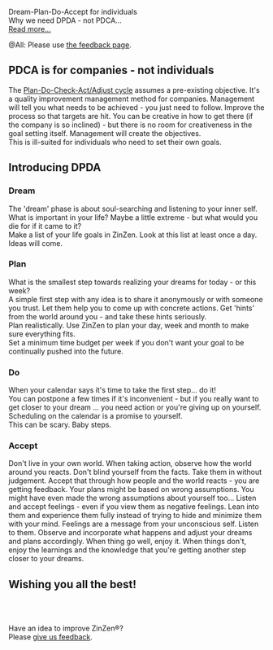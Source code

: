 Dream-Plan-Do-Accept for individuals  
Why we need DPDA - not PDCA...   
[Read more...](https://blog.zinzen.me/2022/12/10/The-DPDA-cycle.html)   

@All: Please use [the feedback page](https://zinzen.me/Feedback).

## PDCA is for companies - not individuals

The [Plan-Do-Check-Act/Adjust cycle](https://en.wikipedia.org/wiki/PDCA) assumes a pre-existing objective. It's a quality improvement management method for companies. Management will tell you what needs to be achieved - you just need to follow. Improve the process so that targets are hit. You can be creative in how to get there (if the company is so inclined) - but there is no room for creativeness in the goal setting itself. Management will create the objectives.  
This is ill-suited for individuals who need to set their own goals.


## Introducing DPDA
### Dream  
The 'dream' phase is about soul-searching and listening to your inner self.  
What is important in your life? Maybe a little extreme - but what would you die for if it came to it?  
Make a list of your life goals in ZinZen. Look at this list at least once a day. Ideas will come.
### Plan  
What is the smallest step towards realizing your dreams for today - or this week?  
A simple first step with any idea is to share it anonymously or with someone you trust. Let them help you to come up with concrete actions. Get 'hints' from the world around you - and take these hints seriously.  
Plan realistically. Use ZinZen to plan your day, week and month to make sure everything fits.  
Set a minimum time budget per week if you don't want your goal to be continually pushed into the future.
### Do  
When your calendar says it's time to take the first step... do it!  
You can postpone a few times if it's inconvenient - but if you really want to get closer to your dream ... you need action or you're giving up on yourself. Scheduling on the calendar is a promise to yourself.   
This can be scary. Baby steps.  
### Accept  
Don't live in your own world. When taking action, observe how the world around you reacts. Don't blind yourself from the facts. Take them in without judgement. Accept that through how people and the world reacts - you are getting feedback. Your plans might be based on wrong assumptions. You might have even made the wrong assumptions about yourself too... Listen and accept feelings - even if you view them as negative feelings. Lean into them and experience them fully instead of trying to hide and minimize them with your mind. Feelings are a message from your unconscious self. Listen to them. Observe and incorporate what happens and adjust your dreams and plans accordingly. When thing go well, enjoy it. When things don't, enjoy the learnings and the knowledge that you're getting another step closer to your dreams.



## Wishing you all the best!
<br />
<br />

Have an idea to improve ZinZen®?  
Please [give us feedback](https://zinzen.me/Feedback).

